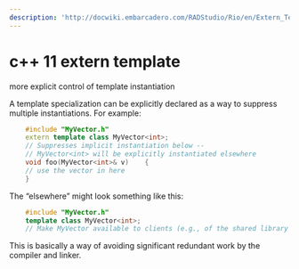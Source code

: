 ```yaml
---
description: 'http://docwiki.embarcadero.com/RADStudio/Rio/en/Extern_Templates_(C%2B%2B11)'
---
```


# c++ 11 extern template

more explicit control of template instantiation

A template specialization can be explicitly declared as a way to suppress multiple instantiations. For example:

```cpp
    #include "MyVector.h"    
    extern template class MyVector<int>; 
    // Suppresses implicit instantiation below --                    
    // MyVector<int> will be explicitly instantiated elsewhere    
    void foo(MyVector<int>& v)    {        
    // use the vector in here    
    }
```

The “elsewhere” might look something like this:

```cpp
    #include "MyVector.h"    
    template class MyVector<int>; 
    // Make MyVector available to clients (e.g., of the shared library
```

This is basically a way of avoiding significant redundant work by the compiler and linker.

